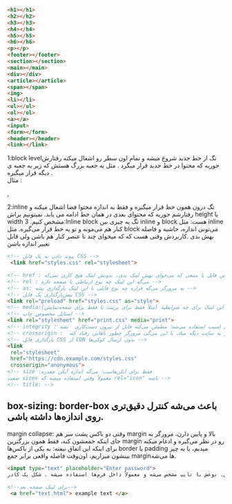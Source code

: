 ```html
<h1></h1>
<h2></h2>
<h3></h3>
<h4></h4>
<h5></h5>
<h6></h6>
<p></p>
<footer></footer>
<section></section>
<main></main>
<div></div>
<article></article>
<span></span>
<img>
<li></li>
<ul></ul>
<ol></ol>
<a></a>
<input>
<form></form>
<header></header>
<link></link>
```
1:block levelتگ 
از خط‌ جدید شروع میشه و تمام اون سطر رو اشغال میکنه رفتارش جوریه که محتوا در خط‌ جدید قرار میگرد .
مثل یه جعبه بزرگ هستش که زیر یه جعبه ی دیگه قرار میگیره .  
مثال :<p> ,<div>
2:inline تگ 
درون همون خط‌ قرار میگیره و فقط به اندازه محتوا فضا اشغال میکنه  و رفتارشم جوریه که  محتوای بعدی در 
همان خط‌ ادامه می یابد.
نمیتونیم براش height یا width مشخص کنیم. 
3:lnline block تگ 
یه چیزی بین inline و block هست:
  مثل inline کنار هم می‌مونه و تو یه خط قرار می‌گیره.
 مثل block می‌تونی اندازه، حاشیه و فاصله بهش بدی ‌.کاربردش وقتی  هست که که میخوای چند تا عنصر کنار هم باشن ولی قابل تغییر اندازه باشن

 ```html
<!-- پیوند دادن به یک فایل CSS -->
  <link href="styles.css" rel="stylesheet">

<!-- href : آدرس فایل یا منبعی که می‌خوای بهش لینک بدی. بدونش لینک هیچ کاری نمی‌که -->
<!-- rel : می‌گه این لینک چه نوع ارتباطی با صفحه داره -->
<!-- as: به مرورگر می‌گه قراره چه نوع فایلی با این لینک بارگذاری بشه -->
<!-- پیش‌بارگذاری یک فایل CSS -->
<link rel="preload" href="styles.css" as="style">
<!-- media:مشخص می‌کنه این لینک برای چه شرایطیه (مثلاً فقط برای پرینت یا فقط برای صفحه‌نمایش) -->
<!-- استایل مخصوص چاپ -->
<link rel="stylesheet" href="print.css" media="print">
<!-- integrity : برای امنیت استفاده می‌شه؛ مطمئن می‌کنه فایل از بیرون دست‌کاری  نشه -->
<!-- crossorigin :  وقتی فایل از یه سایت دیگه میاد، با این می‌گی مرورگر چطور باهاش رفتاد کنه -->
<!-- بارگذاری فایل CSS از CDN بدون ارسال کوکی‌ها -->
<link
  rel="stylesheet"
  href="https://cdn.example.com/styles.css"
  crossorigin="anonymous">
<!-- size :فقط برای آیکن‌هاست؛ می‌گه اندازه آیکن چقدره
صفت sizes معمولاً وقتی استفاده میشه که rel="icon" باشه -->
<!-- title: -->
 
```
box-sizing: border-box باعث می‌شه کنترل دقیق‌تری روی اندازه‌ها داشته باشی.
-----------------
margin collapse:
 وقتی دو باکس پشت سر هم margin بالا و پایین دارن، مرورگر به جای اینکه جمعشون کنه، فقط همون بزرگترین margin رو در نظر می‌گیره و ادغام میکنه 
برای اینکه این اتفاق نیفته: به یکی از باکس‌ها border یا padding میدیم، یا یه چیز بینشون میزاریم، اون‌وقت فاصله واقعی برابر جمع marginها می‌شه.

```html
<input type="text" placeholder="Enter password">
تگ  برای گرفتن ورودی از کاربره؛ مثل متن، رمز، عدد یا ایمیل. نوعش با تایپ مشخص می‌شه و معمولاً داخل فرم‌ها استفاده می‌شه . شکل یک کادر 
```
```html
<!--برای لینک صفحه بعد-->
 <a href="text.html"> example text </a>
```
